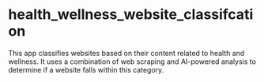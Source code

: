 # health_wellness_website_classifcation
This app classifies websites based on their content related to health and wellness. It uses a combination of web scraping and AI-powered analysis to determine if a website falls within this category. 

